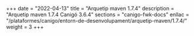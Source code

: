 +++
date        = "2022-04-13"
title       = "Arquetip maven 1.7.4"
description = "Arquetip maven 1.7.4 Canigó 3.6.4"
sections    = "canigo-fwk-docs"
enllac		= "/plataformes/canigo/entorn-de-desenvolupament/arquetip-maven/1.7.4/"
weight		= 3
+++
